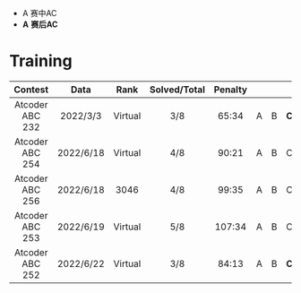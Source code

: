 -  A 赛中AC
-  **A** **赛后AC**


# Training

| Contest | Data | Rank | Solved/Total | Penalty | | | | | | | | | | | | | | | | | |
| :-----: | :--: | :--: | :----------: | :-----: |:-:|:-:|:-:|:-:|:-:|:-:|:-:|:-:|:-:|:-:|:-:|:-:|:-:|:-:|:-:|:-:|:-:|
| Atcoder ABC 232 | 2022/3/3 |Virtual| 3/8 | 65:34 | A | B |**C**|D|**E**|
| Atcoder ABC 254 | 2022/6/18|Virtual| 4/8 | 90:21 | A | B |C|**D**|E|
| Atcoder ABC 256 | 2022/6/18|3046| 4/8 | 99:35 | A | B |C|D|**E**|**F**||**Ex**|
| Atcoder ABC 253 | 2022/6/19|Virtual|5/8|107:34| A|B|C|D|E|**F**|
| Atcoder ABC 252 | 2022/6/22|Virtual|3/8|84:13|A|B|**C**|**D**|E|**F**|
